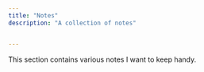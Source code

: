 ```yaml
---
title: "Notes"
description: "A collection of notes"


---
```

This section contains various notes I want to keep handy.
